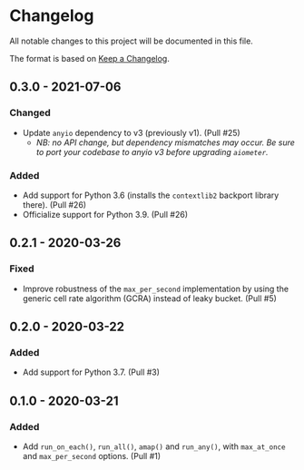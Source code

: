 # Changelog

All notable changes to this project will be documented in this file.

The format is based on [Keep a Changelog](https://keepachangelog.com/en/1.0.0/).

## 0.3.0 - 2021-07-06

### Changed

- Update `anyio` dependency to v3 (previously v1). (Pull #25)
  - _NB: no API change, but dependency mismatches may occur. Be sure to port your codebase to anyio v3 before upgrading `aiometer`._

### Added

- Add support for Python 3.6 (installs the `contextlib2` backport library there). (Pull #26)
- Officialize support for Python 3.9. (Pull #26)

## 0.2.1 - 2020-03-26

### Fixed

- Improve robustness of the `max_per_second` implementation by using the generic cell rate algorithm (GCRA) instead of leaky bucket. (Pull #5)

## 0.2.0 - 2020-03-22

### Added

- Add support for Python 3.7. (Pull #3)

## 0.1.0 - 2020-03-21

### Added

- Add `run_on_each()`, `run_all()`, `amap()` and `run_any()`, with `max_at_once` and `max_per_second` options. (Pull #1)
